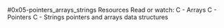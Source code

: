 #0x05-pointers_arrays_strings
Resources Read or watch:
C - Arrays C - Pointers C - Strings pointers and arrays data structures
